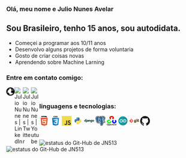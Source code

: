 ### Olá, meu nome e Julio Nunes Avelar

## Sou Brasileiro, tenho 15 anos, sou autodidata.
 - Começei a programar aos 10/11 anos
 - Desenvolvo alguns projetos de forma voluntaria
 - Gosto de criar coisas novas
 - Aprendendo sobre Machine Larning

### Entre em contato comigo:

[<img align="left" alt="Julio Nunes Web-site" width="22px" src="https://raw.githubusercontent.com/iconic/open-iconic/master/svg/globe.svg" />][website]
[<img align="left" alt="Julio Nunes | LinkedIn" width="22px" src="https://cdn.jsdelivr.net/npm/simple-icons@v3/icons/linkedin.svg" />][linkedin]
[<img align="left" alt="Julio Nunes | Twitter" width="22px" src="https://cdn.jsdelivr.net/npm/simple-icons@v3/icons/twitter.svg" />][twitter]
[<img align="left" alt="Julio Nunes | Youtube" width="22px" src="https://cdn.jsdelivr.net/npm/simple-icons@v3/icons/youtube.svg" />][canal]
<br/>

### linguagens e tecnologias:

<div>
<img aling="left" alt="HTML5" width="26px" src="https://raw.githubusercontent.com/github/explore/80688e429a7d4ef2fca1e82350fe8e3517d3494d/topics/html/html.png" />
<img aling="left" alt="CSS" width="26px" src="https://raw.githubusercontent.com/github/explore/80688e429a7d4ef2fca1e82350fe8e3517d3494d/topics/css/css.png" />
<img aling="left" alt="JavaScript" width="26px" src="https://raw.githubusercontent.com/github/explore/80688e429a7d4ef2fca1e82350fe8e3517d3494d/topics/javascript/javascript.png" />
<img aling="left" alt="Python" width="26px" src="https://raw.githubusercontent.com/github/explore/80688e429a7d4ef2fca1e82350fe8e3517d3494d/topics/python/python.png" />
<img aling="left" alt="Django" width="26px" src="https://raw.githubusercontent.com/github/explore/80688e429a7d4ef2fca1e82350fe8e3517d3494d/topics/django/django.png" />
<img aling="left" alt="PostgreSQL" width="26px" src="https://raw.githubusercontent.com/github/explore/80688e429a7d4ef2fca1e82350fe8e3517d3494d/topics/postgresql/postgresql.png" />
<img aling="left" alt="OpenCV" width="26px" src="https://raw.githubusercontent.com/github/explore/80688e429a7d4ef2fca1e82350fe8e3517d3494d/topics/opencv/opencv.png"/>
<img aling="left" alt="Arduino" width="26px" src="https://raw.githubusercontent.com/github/explore/80688e429a7d4ef2fca1e82350fe8e3517d3494d/topics/arduino/arduino.png" />
<img aling="left" alt="Git" width="26px" src="https://raw.githubusercontent.com/github/explore/80688e429a7d4ef2fca1e82350fe8e3517d3494d/topics/git/git.png" />
<img aling="left" alt="Github" width="26px" src="https://raw.githubusercontent.com/github/explore/78df643247d429f6cc873026c0622819ad797942/topics/github/github.png" />
<div/>
<br/>
<br/>


<img aling="left" alt="estatus do Git-Hub de JN513" src="https://github-readme-stats.vercel.app/api?username=JN513&show_icons=true&hide_border=true&count_private=true"/>

<img aling="left" alt="estatus do Git-Hub de JN513" src="https://github-readme-stats.vercel.app/api/top-langs/?username=JN513&&langs_count=10&count_private=true&layout=compact"/>

[website]: https://jn513.github.io/
[linkedin]: https://www.linkedin.com/in/julio-nunes-avelar-98ab8a199/
[canal]: https://www.youtube.com/channel/UCvpb55VDGaTDD70Krx_YvUg?view_as=subscriber
[twitter]: https://twitter.com/JulioNunesAvel4
